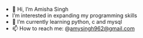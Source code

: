 - 👋 Hi, I’m Amisha Singh
-  I’m interested in expanding my programming skills
- 🌱 I’m currently learning python, c and mysql 
- 📫 How to reach me: @amysingh962@gmail.com

<!---
amishasingh962/amishasingh962 is a ✨ special ✨ repository because its `README.md` (this file) appears on your GitHub profile.
You can click the Preview link to take a look at your changes.
--->
